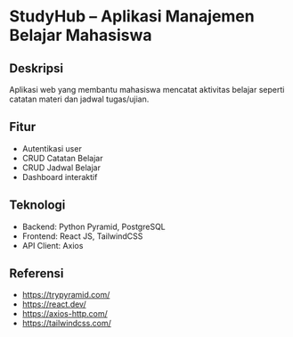 # StudyHub – Aplikasi Manajemen Belajar Mahasiswa

## Deskripsi
Aplikasi web yang membantu mahasiswa mencatat aktivitas belajar seperti catatan materi dan jadwal tugas/ujian.

## Fitur
- Autentikasi user
- CRUD Catatan Belajar
- CRUD Jadwal Belajar
- Dashboard interaktif

## Teknologi
- Backend: Python Pyramid, PostgreSQL
- Frontend: React JS, TailwindCSS
- API Client: Axios

## Referensi
- https://trypyramid.com/
- https://react.dev/
- https://axios-http.com/
- https://tailwindcss.com/
